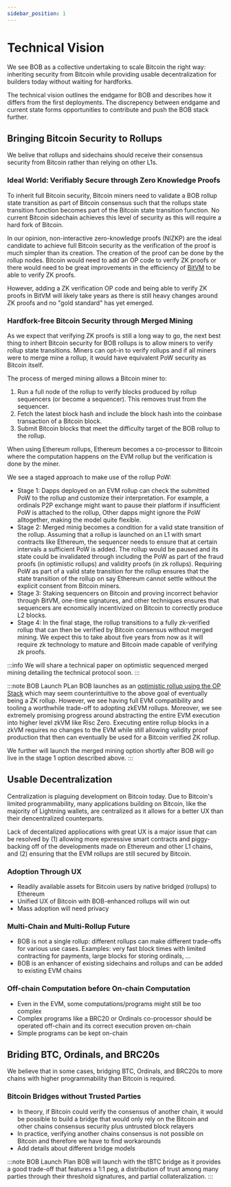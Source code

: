 ```yaml
---
sidebar_position: 1
---
```

# Technical Vision

We see BOB as a collective undertaking to scale Bitcoin the right way: inheriting security from Bitcoin while providing usable decentralization for builders today without waiting for hardforks.

The technical vision outlines the endgame for BOB and describes how it differs from the first deployments. The discrepency between endgame and current state forms opportunities to contribute and push the BOB stack further.

## Bringing Bitcoin Security to Rollups

We belive that rollups and sidechains should receive their consensus security from Bitcoin rather than relying on other L1s.

### Ideal World: Verifiably Secure through Zero Knowledge Proofs

To inherit full Bitcoin security, Bitcoin miners need to validate a BOB rollup state transition as part of Bitcoin consensus such that the rollups state transition function becomes part of the Bitcoin state transition function. No current Bitcoin sidechain achieves this level of security as this will require a hard fork of Bitcoin.

In our opinion, non-interactive zero-knowledge proofs (NIZKP) are the ideal candidate to achieve full Bitcoin security as the verification of the proof is much simpler than its creation. The creation of the proof can be done by the rollup nodes. Bitcoin would need to add an OP code to verify ZK proofs or there would need to be great improvements in the efficiency of [BitVM](https://bitvm.org) to be able to verify ZK proofs.

However, adding a ZK verification OP code and being able to verify ZK proofs in BitVM will likely take years as there is still heavy changes around ZK proofs and no "gold standard" has yet emerged.

### Hardfork-free Bitcoin Security through Merged Mining

As we expect that verifying ZK proofs is still a long way to go, the next best thing to inhert Bitcoin security for BOB rollups is to allow miners to verify rollup state transitions. Miners can opt-in to verify rollups and if all miners were to merge mine a rollup, it would have equivalent PoW security as Bitcoin itself.

The process of merged mining allows a Bitcoin miner to:

1. Run a full node of the rollup to verify blocks produced by rollup sequencers (or become a sequencer). This removes trust from the sequencer.
2. Fetch the latest block hash and include the block hash into the coinbase transaction of a Bitcoin block.
3. Submit Bitcoin blocks that meet the difficulty target of the BOB rollup to the rollup.

When using Ethereum rollups, Ethereum becomes a co-processor to Bitcoin where the computation happens on the EVM rollup but the verification is done by the miner.

We see a staged approach to make use of the rollup PoW:

- Stage 1: Dapps deployed on an EVM rollup can check the submitted PoW to the rollup and customize their interpretation. For example, a ordinals P2P exchange might want to pause their platform if insufficient PoW is attached to the rollup, Other dapps might ignore the PoW alltogether, making the model quite flexible.
- Stage 2: Merged minig becomes a condition for a valid state transition of the rollup. Assuming that a rollup is launched on an L1 with smart contracts like Ethereum, the sequencer needs to ensure that at certain intervals a sufficient PoW is added. The rollup would be paused and its state could be invalidated through including the PoW as part of the fraud proofs (in optimistic rollups) and validity proofs (in zk rollups). Requiring PoW as part of a valid state transition for the rollup ensures that the state transition of the rollup on say Ethereum cannot settle without the explicit consent from Bitcoin miners.
- Stage 3: Staking sequencers on Bitcoin and proving incorrect behavior through BitVM, one-time signatures, and other techniques ensures that sequencers are ecnomically incentivized on Bitcoin to correctly produce L2 blocks.
- Stage 4: In the final stage, the rollup transitions to a fully zk-verified rollup that can then be verified by Bitcoin consensus without merged mining. We expect this to take about five years from now as it will require zk technology to mature and Bitcoin made capable of verifying zk proofs.

:::info
We will share a technical paper on optimistic sequenced merged mining detailing the technical protocol soon.
:::

:::note BOB Launch PLan
BOB launches as an [optimistic rollup using the OP Stack](/docs/learn/networks/op-stack.md) which may seem counterintuitive to the above goal of eventually being a ZK rollup. However, we see having full EVM compatibility and tooling a worthwhile trade-off to adopting zkEVM rollups. Moreover, we see extremely promising progress around abstracting the entire EVM execution into higher level zkVM like Risc Zero. Executing entire rollup blocks in a zkVM requires no changes to the EVM while still allowing validity proof production that then can eventually be used for a Bitcoin verified ZK rollup.

We further will launch the merged mining option shortly after BOB will go live in the stage 1 option described above.
:::

## Usable Decentralization

Centralization is plaguing development on Bitcoin today. Due to Bitcoin's limited programmability, many applications building on Bitcoin, like the majority of Lightning wallets, are centralized as it allows for a better UX than their dencentralized counterparts.

Lack of decentalized appliocations with great UX is a major issue that can be resolved by (1) allowing more epxressive smart contracts and piggy-backing off of the developments made on Ethereum and other L1 chains, and (2) ensuring that the EVM rollups are still secured by Bitcoin.

### Adoption Through UX

- Readily available assets for Bitcoin users by native bridged (rollups) to Ethereum
- Unified UX of Bitcoin with BOB-enhanced rollups will win out
- Mass adoption will need privacy 

### Multi-Chain and Multi-Rollup Future

- BOB is not a single rollup: different rollups can make different trade-offs for various use cases. Examples: very fast block times with limited contracting for payments, large blocks for storing ordinals, ...
- BOB is an enhancer of existing sidechains and rollups and can be added to existing EVM chains

### Off-chain Computation before On-chain Computation

- Even in the EVM, some computations/programs might still be too complex
- Complex programs like a BRC20 or Ordinals co-processor should be operated off-chain and its correct execution proven on-chain
- Simple programs can be kept on-chain

## Briding BTC, Ordinals, and BRC20s

We believe that in some cases, bridging BTC, Ordinals, and BRC20s to more chains with higher programmability than Bitcoin is required.

### Bitcoin Bridges without Trusted Parties

- In theory, if Bitcoin could verify the consensus of another chain, it would be possible to build a bridge that would only rely on the Bitcoin and other chains consensus security plus untrusted block relayers
- In practice, verifying another chains consensus is not possible on Bitcoin and therefore we have to find workarounds
- Add details about different bridge models

:::note BOB Launch Plan
BOB will launch with the tBTC bridge as it provides a good trade-off that features a 1:1 peg, a distribution of trust among many parties through their threshold signatures, and partial collateralization.
:::